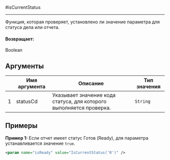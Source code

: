 #isCurrentStatus

---

Функция, которая проверяет, установлено ли значение параметра для статуса дела или отчета.

#### Возвращает:

Boolean

## Аргументы

|  | Имя аргумента | Описание | Тип значения |
| --- | --- | --- | --- |
| 1 | statusCd | Указывает значение кода статуса, для которого выполняется проверка. | `String` |

## Примеры

**Пример 1:** Если отчет имеет статус Готов (Ready), для параметра устанавливается значение `true`.
```xml
<param name="isReady" value="IsCurrentStatus('R')" />
```

